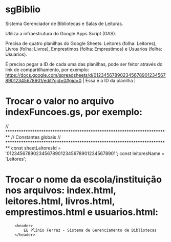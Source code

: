 # sgBiblio
Sistema Gerenciador de Bibliotecas e Salas de Leituras.

Utiliza a infraestrutura do Google Apps Script (GAS).

Precisa de quatro planilhas do Google Sheets: Leitores (folha: Leitores), Livros (folha: Livros), Emprestimos (folha: Emprestimos) e Usuarios (folha: Usuarios).

É preciso pegar a ID de cada uma das planilhas, pode ser feitor através do link de compartilhamento, por exemplo:
    https://docs.google.com/spreadsheets/d/01234567890234567890123456789012345678901/edit?gid=0#gid=0
                                           |        Essa é a ID da planilha        |

# Trocar o valor no arquivo indexFuncoes.gs, por exemplo:
// *************************************************************************
// Constantes globais
// *************************************************************************
const sheetLeitoresId = '01234567890234567890123456789012345678901';
const leitoresName = 'Leitores';

# Trocar o nome da escola/instituição nos arquivos: index.html, leitores.html, livros.html, emprestimos.html e usuarios.html:
        <header>
            EE Plínio Ferraz - Sistema de Gerenciamento de Bibliotecas
        </header>
